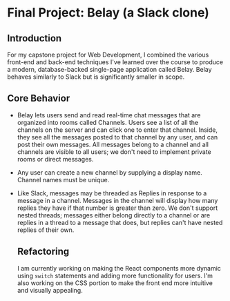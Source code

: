 # Final Project: Belay (a Slack clone)


## Introduction

For my capstone project for Web Development, I combined the various
front-end and back-end techniques I've learned over the course to produce a
modern, database-backed single-page application called Belay. Belay behaves
similarly to Slack but is significantly smaller in scope.

## Core Behavior

- Belay lets users send and read real-time chat messages that are organized into
  rooms called Channels. Users see a list of all the channels on the server and
  can click one to enter that channel. Inside, they see all the messages posted
  to that channel by any user, and can post their own messages. All messages
  belong to a channel and all channels are visible to all users; we don't need
  to implement private rooms or direct messages.
- Any user can create a new channel by supplying a display name. Channel names
  must be unique. 
- Like Slack, messages may be threaded as Replies in response to a message in a
  channel. Messages in the channel will display how many replies they have if
  that number is greater than zero. We don't support nested threads; messages
  either belong directly to a channel or are replies in a thread to a message
  that does, but replies can't have nested replies of their own.

  ## Refactoring
  I am currently working on making the React components more dynamic using
  ```switch``` statements and adding more functionality for users. I'm
  also working on the CSS portion to make the front end more intuitive
  and visually appealing.


